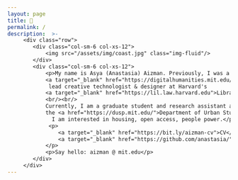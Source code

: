 ```yaml
---
layout: page
title: 👋
permalink: /
description:  >-
     <div class="row">
        <div class="col-sm-6 col-xs-12">
            <img src="/assets/img/coast.jpg" class="img-fluid"/>
        </div>
        <div class="col-sm-6 col-xs-12">
            <p>My name is Asya (Anastasia) Aizman. Previously, I was a creative technologist & visiting researcher at MIT's 
            <a target="_blank" href="https://digitalhumanities.mit.edu/">Digital Humanities Lab</a>. Before that, I was the
             lead creative technologist & designer at Harvard's 
            <a target="_blank" href="https://lil.law.harvard.edu">Library Innovation Lab</a>. 
            <br/><br/>
            Currently, I am a graduate student and research assistant at 
            the <a href="https://dusp.mit.edu/">Department of Urban Studies and Planning</a> at MIT.
              I am interested in housing, open access, people power.</p>
             <p>    
                <a target="_blank" href="https://bit.ly/aizman-cv">CV</a>,
                <a target="_blank" href="https://github.com/anastasia/">code</a>
            </p>
            <p>Say hello: aizman @ mit.edu</p>
        </div>
     </div>
---
```

